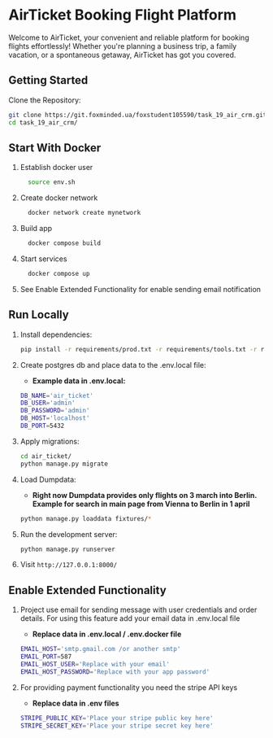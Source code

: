 # AirTicket Booking Flight Platform
Welcome to AirTicket, your convenient and reliable platform for booking flights effortlessly! Whether you're planning a business trip, a family vacation, or a spontaneous getaway, AirTicket has got you covered.


## Getting Started

Clone the Repository:

```bash
git clone https://git.foxminded.ua/foxstudent105590/task_19_air_crm.git
cd task_19_air_crm/
```

## Start With Docker


1. Establish docker user

    ```bash
      source env.sh
     ```

2. Create docker network

    ```bash
      docker network create mynetwork  
     ```

3. Build app 
    ```bash
      docker compose build  
     ```

4. Start services 
    ```bash
      docker compose up  
     ```

5. See Enable Extended Functionality for enable sending email notification


## Run Locally

1. Install dependencies:

    ```bash
    pip install -r requirements/prod.txt -r requirements/tools.txt -r requirements/dev.txt
    ```

2. Create postgres db and place data to the .env.local file:
    - **Example data in .env.local:**
    ```bash
    DB_NAME='air_ticket'
    DB_USER='admin'
    DB_PASSWORD='admin'
    DB_HOST='localhost'
    DB_PORT=5432
    ```

3. Apply migrations:

    ```bash
    cd air_ticket/
    python manage.py migrate
    ```

4. Load Dumpdata:
    - **Right now Dumpdata provides only flights on 3 march into Berlin. Example for search in main page from Vienna to Berlin in 1 april**
    ```bash
    python manage.py loaddata fixtures/*
    ```

5. Run the development server:

    ```bash
    python manage.py runserver
    ```

6. Visit `http://127.0.0.1:8000/`

## Enable Extended Functionality

1. Project use email for sending message with user credentials and order details. For using this feature add your email data in .env.local file
    - **Replace data in .env.local / .env.docker  file**
     ```bash
    EMAIL_HOST='smtp.gmail.com /or another smtp'
    EMAIL_PORT=587
    EMAIL_HOST_USER='Replace with your email'
    EMAIL_HOST_PASSWORD='Replace with your app password'    
    ```

2. For providing payment functionality you need the stripe API keys
    - **Replace data in .env files**
     ```bash
    STRIPE_PUBLIC_KEY='Place your stripe public key here'
    STRIPE_SECRET_KEY='Place your stripe secret key here'
    ```
